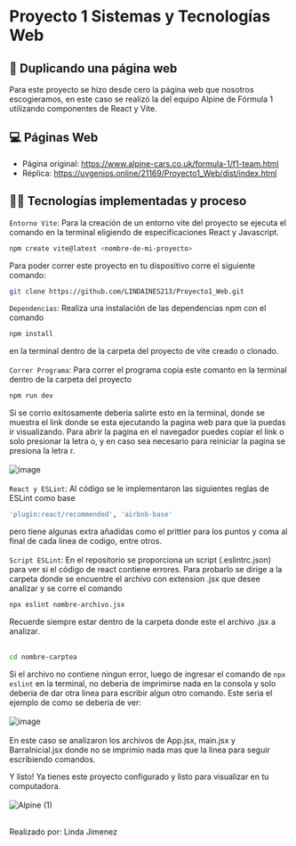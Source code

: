 # Proyecto 1 Sistemas y Tecnologías Web

## 🚗 Duplicando una página web

Para este proyecto se hizo desde cero la página web que nosotros escogieramos, en este caso se realizó la del equipo Alpine de Fórmula 1 utilizando componentes de React y Vite.

## 💻 Páginas Web
- Página original: https://www.alpine-cars.co.uk/formula-1/f1-team.html
- Réplica: https://uvgenios.online/21169/Proyecto1_Web/dist/index.html

## 👩‍💻 Tecnologías implementadas y proceso

`Entorno Vite`: Para la creación de un entorno vite del proyecto se ejecuta el comando en la terminal eligiendo de especificaciones React y Javascript.
```bash
npm create vite@latest <nombre-de-mi-proyecto>
```
Para poder correr este proyecto en tu dispositivo corre el siguiente comando:
```bash
git clone https://github.com/LINDAINES213/Proyecto1_Web.git
```
`Dependencias`: Realiza una instalación de las dependencias npm con el comando 
```bash
npm install
``` 
en la terminal dentro de la carpeta del proyecto de vite creado o clonado. <br><br>
`Correr Programa`: Para correr el programa copia este comanto en la terminal dentro de la carpeta del proyecto
```bash
npm run dev
```
Si se corrio exitosamente deberia salirte esto en la terminal, donde se muestra el link donde se esta ejecutando la pagina web para que la puedas ir visualizando. Para abrir la pagina en el navegador puedes copiar el link o solo presionar la letra o, y en caso sea necesario para reiniciar la pagina se presiona la letra r. <br><br>
![image](https://github.com/LINDAINES213/Proyecto1_Web/assets/77686175/ed35df22-ec90-445c-b8c2-bbc0dd2f91db)
<br><br>
`React y ESLint`: Al código se le implementaron las siguientes reglas de ESLint como base 
```bash
'plugin:react/recommended', 'airbnb-base'
``` 
pero tiene algunas extra añadidas como el prittier para los puntos y coma al final de cada linea de codigo, entre otros. <br><br>
`Script ESLint`: En el repositorio se proporciona un script (.eslintrc.json) para ver si el código de react contiene errores. Para probarlo se dirige a la carpeta donde se encuentre el archivo con extension .jsx que desee analizar y se corre el comando 
```bash
npx eslint nombre-archivo.jsx
```
Recuerde siempre estar dentro de la carpeta donde este el archivo .jsx a analizar. <br><br>
```bash
cd nombre-carptea
```
Si el archivo no contiene ningun error, luego de ingresar el comando de `npx eslint` en la terminal, no deberia de imprimirse nada en la consola y solo deberia de dar otra linea para escribir algun otro comando. Este seria el ejemplo de como se deberia de ver: <br><br>
![image](https://github.com/LINDAINES213/Proyecto1_Web/assets/77686175/b1948871-6a67-42d1-9413-eb369d25fdc8) <br><br>
En este caso se analizaron los archivos de App.jsx, main.jsx y BarraInicial.jsx donde no se imprimio nada mas que la linea para seguir escribiendo comandos.

Y listo! Ya tienes este proyecto configurado y listo para visualizar en tu computadora. <br><br>
![Alpine (1)](https://github.com/LINDAINES213/Proyecto1_Web/assets/77686175/d29df240-fee5-417e-a94a-bf01890e792f)<br><br>

Realizado por: Linda Jimenez
